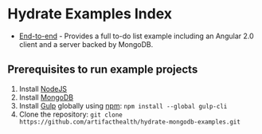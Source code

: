 # Hydrate Examples Index

* [End-to-end](end-to-end/README.md) - Provides a full to-do list example including an Angular 2.0 client and a server backed by MongoDB.

## Prerequisites to run example projects

1. Install [NodeJS](https://nodejs.org/en/download/)
2. Install [MongoDB](https://www.mongodb.com/download-center)
3. Install [Gulp](https://github.com/gulpjs/gulp/blob/master/docs/getting-started.md) globally using [npm](https://docs.npmjs.com/getting-started/what-is-npm): `npm install --global gulp-cli`
4. Clone the repository: `git clone https://github.com/artifacthealth/hydrate-mongodb-examples.git`